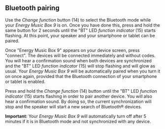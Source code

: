 ## Bluetooth pairing

Use the *Change function* button (14) to select the Bluetooth mode while your *Energy Music Box 9* is on. Once you have done this, press and hold the same button for 2 seconds until the "BT" LED *function indicator* (15) starts flashing. At this point, your speaker and your smartphone or tablet can be paired.

Once "Energy Music Box 9" appears on your device screen, press "connect". The devices will be connected immediately and without codes.  You will hear a confirmation sound when both devices are synchronized and the "BT" LED *function indicator* (15) will stop flashing and will glow as usual. Your *Energy Music Box 9* will be automatically paired when you turn it on once again, provided that the Bluetooth connection of your smartphone or tablet is enabled.

Press and hold the *Change function* (14) button until the "BT" LED *function indicator* (15) starts flashing in order to pair another device. You will also hear a confirmation sound. By doing so, the current synchronization will stop and the speaker will start a new search of Bluetooth® devices.

**Important:** Your *Energy Music Box 9* will automatically turn off after 5 minutes if it is in Bluetooth mode and not synchronized with any device.
